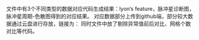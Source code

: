 文件中有3个不同类型的数据对应代码生成结果：lyon‘s feature，脉冲星诊断图，脉冲星周期-色散图得到的对应结果。
对应数据部分上传到github端，部分较大数据通过云盘进行存放，链接为：
同时文件中放了剔除异常值前后对比、网格个数对比等代码。
